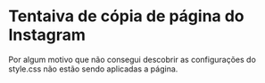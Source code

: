 #  Tentaiva de cópia de página do Instagram

Por algum motivo que não consegui descobrir as configurações do style.css não estão sendo aplicadas a página.
